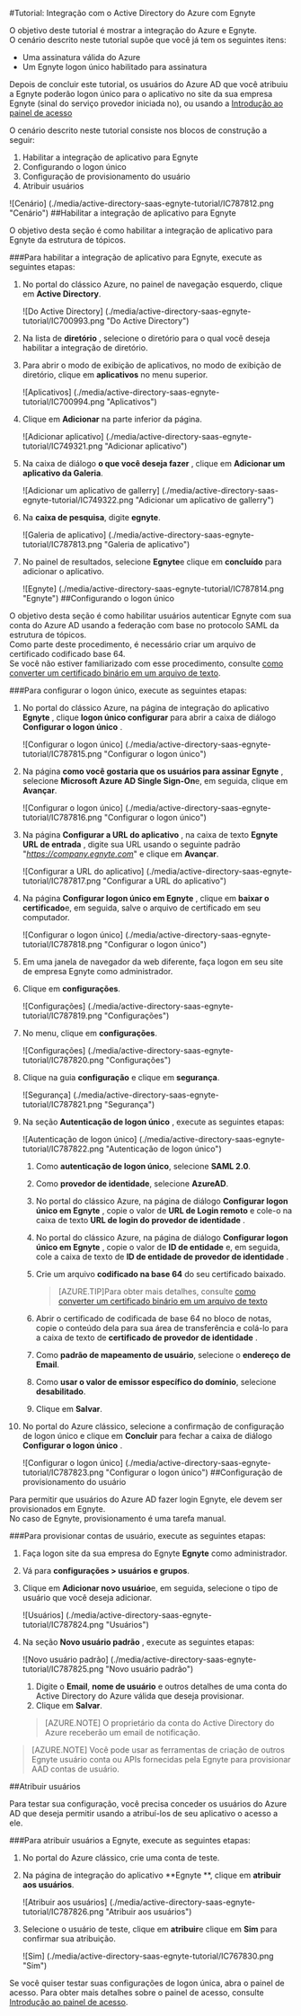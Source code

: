 <properties 
    pageTitle="Tutorial: Integração com o Active Directory do Azure com Egnyte | Microsoft Azure" 
    description="Saiba como usar Egnyte com o Azure Active Directory para habilitar o logon único, provisionamento automatizado e muito mais!" 
    services="active-directory" 
    authors="jeevansd"  
    documentationCenter="na" 
    manager="femila"/>
<tags 
    ms.service="active-directory" 
    ms.devlang="na" 
    ms.topic="article" 
    ms.tgt_pltfrm="na" 
    ms.workload="identity" 
    ms.date="09/29/2016" 
    ms.author="jeedes" />

#<a name="tutorial-azure-active-directory-integration-with-egnyte"></a>Tutorial: Integração com o Active Directory do Azure com Egnyte
  
O objetivo deste tutorial é mostrar a integração do Azure e Egnyte.  
O cenário descrito neste tutorial supõe que você já tem os seguintes itens:

-   Uma assinatura válida do Azure
-   Um Egnyte logon único habilitado para assinatura
  
Depois de concluir este tutorial, os usuários do Azure AD que você atribuiu a Egnyte poderão logon único para o aplicativo no site da sua empresa Egnyte (sinal do serviço provedor iniciada no), ou usando a [Introdução ao painel de acesso](active-directory-saas-access-panel-introduction.md)
  
O cenário descrito neste tutorial consiste nos blocos de construção a seguir:

1.  Habilitar a integração de aplicativo para Egnyte
2.  Configurando o logon único
3.  Configuração de provisionamento do usuário
4.  Atribuir usuários

![Cenário] (./media/active-directory-saas-egnyte-tutorial/IC787812.png "Cenário")
##<a name="enabling-the-application-integration-for-egnyte"></a>Habilitar a integração de aplicativo para Egnyte
  
O objetivo desta seção é como habilitar a integração de aplicativo para Egnyte da estrutura de tópicos.

###<a name="to-enable-the-application-integration-for-egnyte-perform-the-following-steps"></a>Para habilitar a integração de aplicativo para Egnyte, execute as seguintes etapas:

1.  No portal do clássico Azure, no painel de navegação esquerdo, clique em **Active Directory**.

    ![Do Active Directory] (./media/active-directory-saas-egnyte-tutorial/IC700993.png "Do Active Directory")

2.  Na lista de **diretório** , selecione o diretório para o qual você deseja habilitar a integração de diretório.

3.  Para abrir o modo de exibição de aplicativos, no modo de exibição de diretório, clique em **aplicativos** no menu superior.

    ![Aplicativos] (./media/active-directory-saas-egnyte-tutorial/IC700994.png "Aplicativos")

4.  Clique em **Adicionar** na parte inferior da página.

    ![Adicionar aplicativo] (./media/active-directory-saas-egnyte-tutorial/IC749321.png "Adicionar aplicativo")

5.  Na caixa de diálogo **o que você deseja fazer** , clique em **Adicionar um aplicativo da Galeria**.

    ![Adicionar um aplicativo de gallerry] (./media/active-directory-saas-egnyte-tutorial/IC749322.png "Adicionar um aplicativo de gallerry")

6.  Na **caixa de pesquisa**, digite **egnyte**.

    ![Galeria de aplicativo] (./media/active-directory-saas-egnyte-tutorial/IC787813.png "Galeria de aplicativo")

7.  No painel de resultados, selecione **Egnyte**e clique em **concluído** para adicionar o aplicativo.

    ![Egnyte] (./media/active-directory-saas-egnyte-tutorial/IC787814.png "Egnyte")
##<a name="configuring-single-sign-on"></a>Configurando o logon único
  
O objetivo desta seção é como habilitar usuários autenticar Egnyte com sua conta do Azure AD usando a federação com base no protocolo SAML da estrutura de tópicos.  
Como parte deste procedimento, é necessário criar um arquivo de certificado codificado base 64.  
Se você não estiver familiarizado com esse procedimento, consulte [como converter um certificado binário em um arquivo de texto](http://youtu.be/PlgrzUZ-Y1o).

###<a name="to-configure-single-sign-on-perform-the-following-steps"></a>Para configurar o logon único, execute as seguintes etapas:

1.  No portal do clássico Azure, na página de integração do aplicativo **Egnyte** , clique **logon único configurar** para abrir a caixa de diálogo **Configurar o logon único** .

    ![Configurar o logon único] (./media/active-directory-saas-egnyte-tutorial/IC787815.png "Configurar o logon único")

2.  Na página **como você gostaria que os usuários para assinar Egnyte** , selecione **Microsoft Azure AD Single Sign-On**e, em seguida, clique em **Avançar**.

    ![Configurar o logon único] (./media/active-directory-saas-egnyte-tutorial/IC787816.png "Configurar o logon único")

3.  Na página **Configurar a URL do aplicativo** , na caixa de texto **Egnyte URL de entrada** , digite sua URL usando o seguinte padrão "*https://company.egnyte.com*" e clique em **Avançar**.

    ![Configurar a URL do aplicativo] (./media/active-directory-saas-egnyte-tutorial/IC787817.png "Configurar a URL do aplicativo")

4.  Na página **Configurar logon único em Egnyte** , clique em **baixar o certificado**e, em seguida, salve o arquivo de certificado em seu computador.

    ![Configurar o logon único] (./media/active-directory-saas-egnyte-tutorial/IC787818.png "Configurar o logon único")

5.  Em uma janela de navegador da web diferente, faça logon em seu site de empresa Egnyte como administrador.

6.  Clique em **configurações**.

    ![Configurações] (./media/active-directory-saas-egnyte-tutorial/IC787819.png "Configurações")

7.  No menu, clique em **configurações**.

    ![Configurações] (./media/active-directory-saas-egnyte-tutorial/IC787820.png "Configurações")

8.  Clique na guia **configuração** e clique em **segurança**.

    ![Segurança] (./media/active-directory-saas-egnyte-tutorial/IC787821.png "Segurança")

9.  Na seção **Autenticação de logon único** , execute as seguintes etapas:

    ![Autenticação de logon único] (./media/active-directory-saas-egnyte-tutorial/IC787822.png "Autenticação de logon único")

    1.  Como **autenticação de logon único**, selecione **SAML 2.0**.
    2.  Como **provedor de identidade**, selecione **AzureAD**.
    3.  No portal do clássico Azure, na página de diálogo **Configurar logon único em Egnyte** , copie o valor de **URL de Login remoto** e cole-o na caixa de texto **URL de login do provedor de identidade** .
    4.  No portal do clássico Azure, na página de diálogo **Configurar logon único em Egnyte** , copie o valor de **ID de entidade** e, em seguida, cole a caixa de texto de **ID de entidade de provedor de identidade** .
    5.  Crie um arquivo **codificado na base 64** do seu certificado baixado.  

        >[AZURE.TIP]Para obter mais detalhes, consulte [como converter um certificado binário em um arquivo de texto](http://youtu.be/PlgrzUZ-Y1o)

    6.  Abrir o certificado de codificada de base 64 no bloco de notas, copie o conteúdo dela para sua área de transferência e colá-lo para a caixa de texto de **certificado de provedor de identidade** .
    7.  Como **padrão de mapeamento de usuário**, selecione o **endereço de Email**.
    8.  Como **usar o valor de emissor específico do domínio**, selecione **desabilitado**.
    9.  Clique em **Salvar**.

10. No portal do Azure clássico, selecione a confirmação de configuração de logon único e clique em **Concluir** para fechar a caixa de diálogo **Configurar o logon único** .

    ![Configurar o logon único] (./media/active-directory-saas-egnyte-tutorial/IC787823.png "Configurar o logon único")
##<a name="configuring-user-provisioning"></a>Configuração de provisionamento do usuário
  
Para permitir que usuários do Azure AD fazer login Egnyte, ele devem ser provisionados em Egnyte.  
No caso de Egnyte, provisionamento é uma tarefa manual.

###<a name="to-provision-a-user-accounts-perform-the-following-steps"></a>Para provisionar contas de usuário, execute as seguintes etapas:

1.  Faça logon site da sua empresa do Egnyte **Egnyte** como administrador.

2.  Vá para **configurações \> usuários e grupos**.

3.  Clique em **Adicionar novo usuário**e, em seguida, selecione o tipo de usuário que você deseja adicionar.

    ![Usuários] (./media/active-directory-saas-egnyte-tutorial/IC787824.png "Usuários")

4.  Na seção **Novo usuário padrão** , execute as seguintes etapas:

    ![Novo usuário padrão] (./media/active-directory-saas-egnyte-tutorial/IC787825.png "Novo usuário padrão")

    1.  Digite o **Email**, **nome de usuário** e outros detalhes de uma conta do Active Directory do Azure válida que deseja provisionar.
    2.  Clique em **Salvar**.

    >[AZURE.NOTE] O proprietário da conta do Active Directory do Azure receberão um email de notificação.

>[AZURE.NOTE] Você pode usar as ferramentas de criação de outros Egnyte usuário conta ou APIs fornecidas pela Egnyte para provisionar AAD contas de usuário.

##<a name="assigning-users"></a>Atribuir usuários
  
Para testar sua configuração, você precisa conceder os usuários do Azure AD que deseja permitir usando a atribuí-los de seu aplicativo o acesso a ele.

###<a name="to-assign-users-to-egnyte-perform-the-following-steps"></a>Para atribuir usuários a Egnyte, execute as seguintes etapas:

1.  No portal do Azure clássico, crie uma conta de teste.

2.  Na página de integração do aplicativo **Egnyte **, clique em **atribuir aos usuários**.

    ![Atribuir aos usuários] (./media/active-directory-saas-egnyte-tutorial/IC787826.png "Atribuir aos usuários")

3.  Selecione o usuário de teste, clique em **atribuir**e clique em **Sim** para confirmar sua atribuição.

    ![Sim] (./media/active-directory-saas-egnyte-tutorial/IC767830.png "Sim")
  
Se você quiser testar suas configurações de logon única, abra o painel de acesso. Para obter mais detalhes sobre o painel de acesso, consulte [Introdução ao painel de acesso](active-directory-saas-access-panel-introduction.md).